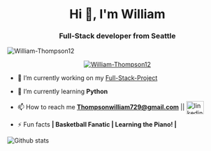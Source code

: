 <h1 align="center">Hi 👋, I'm William</h1>
<h3 align="center">Full-Stack developer from Seattle</h3>

<p align="left"> <img src="https://komarev.com/ghpvc/?username=nathannosudoWilliam-Thompson12&label=Profile%20views&color=0e75b6&style=flat" alt="William-Thompson12" /> </p>

<p align="center"> <a href="https://github.com/ryo-ma/github-profile-trophy"><img src="https://github-profile-trophy.vercel.app/?username=William-Thompson12" alt="William-Thompson12" /></a> </p>

- 🔭 I’m currently working on my <a href="https://github.com/William-Thompson12/Full-Stack-Budget" target="blank">Full-Stack-Project</a>

- 🌱 I’m currently learning **Python**

- 📫 How to reach me **Thompsonwilliam729@gmail.com** || <a href="https://www.linkedin.com/in/william-thompson-04046a1a0/" target="blank"><img align="center" src="https://cdn.jsdelivr.net/npm/simple-icons@3.0.1/icons/linkedin.svg" alt="linkedin username" height="30" width="40" /></a>
</p>

- ⚡ Fun facts **| Basketball Fanatic | Learning the Piano! |**

![Github stats](https://github-readme-stats.vercel.app/api?username=William-Thompson12)
